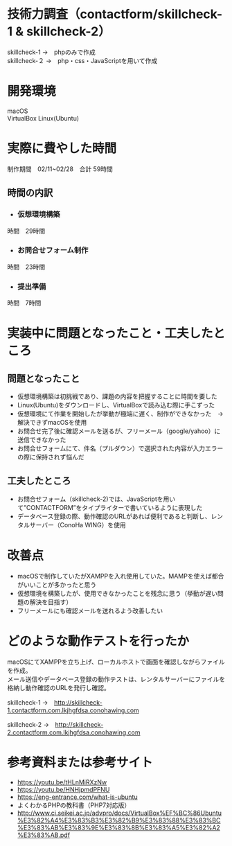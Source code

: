 # 技術力調査（contactform/skillcheck-1 & skillcheck-2）
 
skillcheck-1 →　phpのみで作成  
skillcheck-２ →　php・css・JavaScriptを用いて作成
 
# 開発環境
 
macOS  
VirtualBox Linux(Ubuntu)
 
# 実際に費やした時間
 
制作期間　02/11~02/28　合計 59時間

## 時間の内訳
- ### 仮想環境構築
時間　29時間  

- ### お問合せフォーム制作  
時間　23時間  

- ### 提出準備
時間　7時間
 
# 実装中に問題となったこと・工夫したところ

## 問題となったこと
- 仮想環境構築は初挑戦であり、課題の内容を把握することに時間を要した  
- Linux(Ubuntu)をダウンロードし、VirtualBoxで読み込む際に手こずった   
- 仮想環境にて作業を開始したが挙動が極端に遅く、制作ができなかった　→　解決できずmacOSを使用  
- お問合せ完了後に確認メールを送るが、フリーメール（google/yahoo）に送信できなかった　 
- お問合せフォームにて、件名（プルダウン）で選択された内容が入力エラーの際に保持されず悩んだ  
 
## 工夫したところ
- お問合せフォーム（skillcheck-2)では、JavaScriptを用いて”CONTACTFORM”をタイプライターで書いているように表現した  
- データベース登録の際、動作確認のURLがあれば便利であると判断し、レンタルサーバー（ConoHa WING）を使用  

# 改善点
- macOSで制作していたがXAMPPを入れ使用していた。MAMPを使えば都合がいいことが多かったと思う
- 仮想環境を構築したが、使用できなかったことを残念に思う（挙動が遅い問題の解決を目指す）
- フリーメールにも確認メールを送れるよう改善したい

 
# どのような動作テストを行ったか
 
macOSにてXAMPPを立ち上げ、ローカルホストで画面を確認しながらファイルを作成。  
メール送信やデータベース登録の動作テストは、レンタルサーバーにファイルを格納し動作確認のURLを発行し確認。  

skillcheck-1 →　http://skillcheck-1.contactform.com.lkjhgfdsa.conohawing.com  

skillcheck-2 →　http://skillcheck-2.contactform.com.lkjhgfdsa.conohawing.com

 
# 参考資料または参考サイト
 
- https://youtu.be/tHLnMiRXzNw  
- https://youtu.be/HNHjpmdPFNU  
- https://eng-entrance.com/what-is-ubuntu
- よくわかるPHPの教科書（PHP7対応版）  
- http://www.ci.seikei.ac.jp/advpro/docs/VirtualBox%EF%BC%86Ubuntu%E3%82%A4%E3%83%B3%E3%82%B9%E3%83%88%E3%83%BC%E3%83%AB%E3%83%9E%E3%83%8B%E3%83%A5%E3%82%A2%E3%83%AB.pdf

